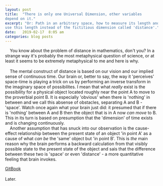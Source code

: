 ```yaml
---
layout: post
title:  "There is only one Universal Dimension, other variables
depend on it."
excerpt: "Or: Path in an arbitrary space, how to measure its length and how to
use this length instead of the fictitious dimension called 'distance'."
date:   2019-02-17  8:05 am
categories: blog posts
---
```


&nbsp;&nbsp;&nbsp;&nbsp;You know about the problem of distance in mathematics, don't you? In a strange way it's probably the most metaphysical question of science, or at least it seems to be extremely metaphysical to me and here is why.<br><br>
&nbsp;&nbsp;&nbsp;&nbsp;The mental construct of distance is based on our vision and our implied sense of continuous time. Our brain or, better to say, the way it 'perceives' space-time is playing a trick on us by performing an inverse transform in the imaginary space of possibilites. I mean that what _really_ exist is the possibility for a physical object located roughly near the point A to move to the proverbial point B. It is especially 'obvious' when there is 'nothing' in between and we call this absense of obstacles, separating A and B - 'space'. Watch once again what your brain just did: it presumed that if there is 'nothing' between A and B then the object that is in A now _can_ _move_ to B. This in its turn is based on presumption that the 'dimension' of time exists and is changing continuously.<br>
&nbsp;&nbsp;&nbsp;&nbsp;Another assumption that has snuck into our observation is the cause-effect relationship between the present state of an object 'in point A' as a cause of what _can be_ the 'same' object but 'in point B'. This is _the_ main reason why the brain performs a backward calculation from that
visibly possible state to the present state of the object and sais that the difference between these two is 'space' or even 'distance' - a more quantitative feeling that brain invokes.

 [GitBook](https://alxfed.gitbook.io)
<br><br>
Later.
